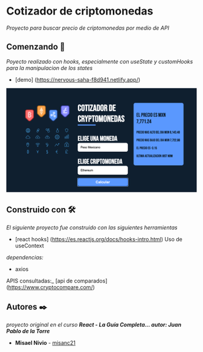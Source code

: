 # Cotizador de criptomonedas
_Proyecto para buscar precio de criptomonedas por medio de API_ 

## Comenzando 🚀
_Poyecto realizado con hooks, especialmente con useState y customHooks para la manipulacion de los states_ 

* [demo] (https://nervous-saha-f8d941.netlify.app/)

![myimage-alt-tag](/imgdemo.png)

## Construido con 🛠️
_El siguiente proyecto fue construido con las siguientes herramientas_
* [react hooks] (https://es.reactjs.org/docs/hooks-intro.html) Uso de useContext

_dependencias:_
* axios

APIS consultadas:_
[api de comparados] (https://www.cryptocompare.com/)

## Autores ✒️


_proyecto original en el curso **React - La Guía Completa... autor: Juan Pablo de la Torre**_

* **Misael Nivio**  - [misanc21](https://github.com/misanc21)
